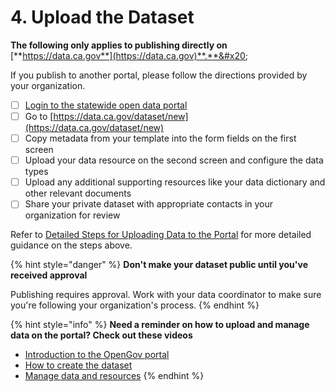 # 4. Upload the Dataset

**The following only applies to publishing directly on** [**https://data.ca.gov**](https://data.ca.gov)**.**&#x20;

If you publish to another portal, please follow the directions provided by your organization.

* [ ] [Login to the statewide open data portal](https://data.ca.gov/user/login)&#x20;
* [ ] Go to ​​[https://data.ca.gov/dataset/new](https://data.ca.gov/dataset/new)
* [ ] Copy metadata from your template into the form fields on the first screen
* [ ] Upload your data resource on the second screen and configure the data types
* [ ] Upload any additional supporting resources like your data dictionary and other relevant documents
* [ ] Share your private dataset with appropriate contacts in your organization for review

Refer to [Detailed Steps for Uploading Data to the Portal](reference-and-additional-documents/detailed-steps-for-uploading-data-to-the-portal.md) for more detailed guidance on the steps above.

{% hint style="danger" %}
**Don't make your dataset public until you've received approval**

Publishing requires approval. Work with your data coordinator to make sure you're following your organization's process.
{% endhint %}

{% hint style="info" %}
**Need a reminder on how to upload and manage data on the portal? Check out these videos**

* [Introduction to the OpenGov porta](https://opengov.wistia.com/medias/ujfmnqys0i)[l](https://opengov.wistia.com/medias/ehimhonctb)
* [How to create the dataset](https://opengov.wistia.com/medias/ehimhonctb)
* [Manage data and resources](https://opengov.wistia.com/medias/fyeees62st)
{% endhint %}
